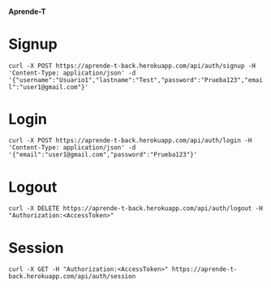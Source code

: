 #### Aprende-T ####

# Signup

``curl -X POST https://aprende-t-back.herokuapp.com/api/auth/signup -H 'Content-Type: application/json' -d '{"username":"Usuario1","lastname":"Test","password":"Prueba123","email":"user1@gmail.com"}'``

# Login

``curl -X POST https://aprende-t-back.herokuapp.com/api/auth/login -H 'Content-Type: application/json' -d '{"email":"user1@gmail.com","password":"Prueba123"}'``

# Logout

``curl -X DELETE https://aprende-t-back.herokuapp.com/api/auth/logout -H "Authorization:<AccessToken>"``

# Session
  
``curl -X GET -H "Authorization:<AccessToken>" https://aprende-t-back.herokuapp.com/api/auth/session``
